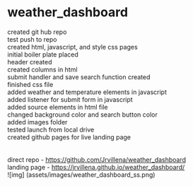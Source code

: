 # weather_dashboard
created git hub repo<br>
test push to repo<br>
created html, javascript, and style css pages<br>
initial boiler plate placed<br>
header created<br>
created columns in html<br>
submit handler and save search function created<br>
finished css file<br>
added weather and temperature elements in javascript<br>
added listener for submit form in javascript<br>
added source elements in html file<br>
changed background color and search button color<br>
added images folder<br>
tested launch from local drive<br>
created github pages for live landing page<br>
<br>
<br>
direct repo - https://github.com/Jrvillena/weather_dashboard<br>
landing page - https://jrvillena.github.io/weather_dashboard/<br>
![img] (assets/images/weather_dashboard_ss.png)